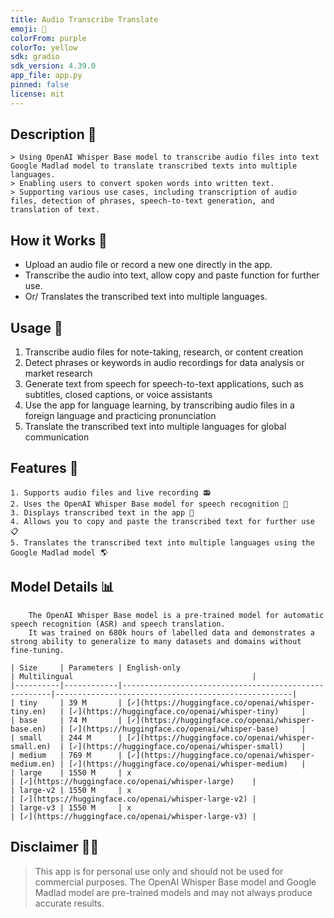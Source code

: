 ```yaml
---
title: Audio Transcribe Translate
emoji: 🚀
colorFrom: purple
colorTo: yellow
sdk: gradio
sdk_version: 4.39.0
app_file: app.py
pinned: false
license: mit
---
```



## Description 📝

    > Using OpenAI Whisper Base model to transcribe audio files into text Google Madlad model to translate transcribed texts into multiple languages. 
    > Enabling users to convert spoken words into written text. 
    > Supporting various use cases, including transcription of audio files, detection of phrases, speech-to-text generation, and translation of text.
    
## How it Works 🫶

  - Upload an audio file or record a new one directly in the app.
  - Transcribe the audio into text, allow copy and paste function for further use.
  - Or/ Translates the transcribed text into multiple languages.

## Usage 🤗

  1. Transcribe audio files for note-taking, research, or content creation
  2. Detect phrases or keywords in audio recordings for data analysis or market research
  3. Generate text from speech for speech-to-text applications, such as subtitles, closed captions, or voice assistants
  4. Use the app for language learning, by transcribing audio files in a foreign language and practicing pronunciation
  5. Translate the transcribed text into multiple languages for global communication

## Features 🎉

    1. Supports audio files and live recording 📻
    2. Uses the OpenAI Whisper Base model for speech recognition 💬
    3. Displays transcribed text in the app 📝
    4. Allows you to copy and paste the transcribed text for further use 📋
    5. Translates the transcribed text into multiple languages using the Google Madlad model 🌎


## Model Details 📊

        The OpenAI Whisper Base model is a pre-trained model for automatic speech recognition (ASR) and speech translation.
        It was trained on 680k hours of labelled data and demonstrates a strong ability to generalize to many datasets and domains without fine-tuning.

    | Size     | Parameters | English-only                                         | Multilingual                                        |
    |----------|------------|------------------------------------------------------|-----------------------------------------------------|
    | tiny     | 39 M       | [✓](https://huggingface.co/openai/whisper-tiny.en)   | [✓](https://huggingface.co/openai/whisper-tiny)     |
    | base     | 74 M       | [✓](https://huggingface.co/openai/whisper-base.en)   | [✓](https://huggingface.co/openai/whisper-base)     |
    | small    | 244 M      | [✓](https://huggingface.co/openai/whisper-small.en)  | [✓](https://huggingface.co/openai/whisper-small)    |
    | medium   | 769 M      | [✓](https://huggingface.co/openai/whisper-medium.en) | [✓](https://huggingface.co/openai/whisper-medium)   |
    | large    | 1550 M     | x                                                    | [✓](https://huggingface.co/openai/whisper-large)    |
    | large-v2 | 1550 M     | x                                                    | [✓](https://huggingface.co/openai/whisper-large-v2) |
    | large-v3 | 1550 M     | x                                                    | [✓](https://huggingface.co/openai/whisper-large-v3) |

    
## Disclaimer 🙅‍♂️

> This app is for personal use only and should not be used for commercial purposes.
The OpenAI Whisper Base model and Google Madlad model are pre-trained models and may not always produce accurate results.

